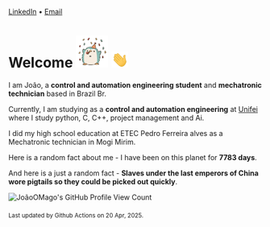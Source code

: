 [LinkedIn](https://www.linkedin.com/in/joão-pedro-gozzoli-b95641301/) &bull;
[Email](joaopedrogozzoli@gmail.com)

# Welcome <img src="happy.gif" height="64px" /> <img src="wave.gif" height="32px" />

I am João, a  **control and automation engineering student** and **mechatronic technician** based in Brazil Br.

Currently, I am studying as a **control and automation engineering** at [Unifei](https://unifei.edu.br) where I study python, C, C++, project management and Ai.

I did my high school education at ETEC Pedro Ferreira alves as a Mechatronic technician in Mogi Mirim.

Here is a random fact about me - I have been on this planet for **7783 days**.

And here is a just a random fact -  **Slaves under the last emperors of China wore pigtails so they could be picked out quickly**.

![JoãoOMago's GitHub Profile View Count](https://komarev.com/ghpvc/?username=JoaoOMago)

<sub>Last updated by Github Actions on 20 Apr, 2025.</sub>

